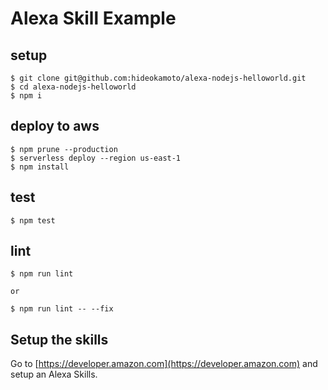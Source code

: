 # Alexa Skill Example

## setup

```
$ git clone git@github.com:hideokamoto/alexa-nodejs-helloworld.git
$ cd alexa-nodejs-helloworld
$ npm i
```

## deploy to aws

```
$ npm prune --production
$ serverless deploy --region us-east-1
$ npm install
```

## test

```
$ npm test
```

## lint

```
$ npm run lint

or

$ npm run lint -- --fix
```

## Setup the skills
Go to [https://developer.amazon.com](https://developer.amazon.com) and setup an Alexa Skills.
